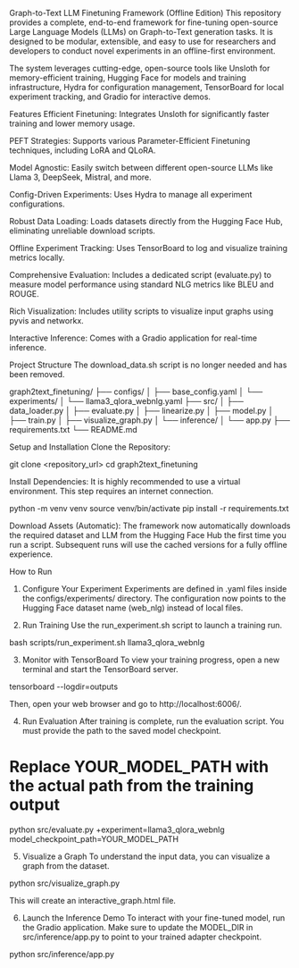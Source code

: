 Graph-to-Text LLM Finetuning Framework (Offline Edition)
This repository provides a complete, end-to-end framework for fine-tuning open-source Large Language Models (LLMs) on Graph-to-Text generation tasks. It is designed to be modular, extensible, and easy to use for researchers and developers to conduct novel experiments in an offline-first environment.

The system leverages cutting-edge, open-source tools like Unsloth for memory-efficient training, Hugging Face for models and training infrastructure, Hydra for configuration management, TensorBoard for local experiment tracking, and Gradio for interactive demos.

Features
Efficient Finetuning: Integrates Unsloth for significantly faster training and lower memory usage.

PEFT Strategies: Supports various Parameter-Efficient Finetuning techniques, including LoRA and QLoRA.

Model Agnostic: Easily switch between different open-source LLMs like Llama 3, DeepSeek, Mistral, and more.

Config-Driven Experiments: Uses Hydra to manage all experiment configurations.

Robust Data Loading: Loads datasets directly from the Hugging Face Hub, eliminating unreliable download scripts.

Offline Experiment Tracking: Uses TensorBoard to log and visualize training metrics locally.

Comprehensive Evaluation: Includes a dedicated script (evaluate.py) to measure model performance using standard NLG metrics like BLEU and ROUGE.

Rich Visualization: Includes utility scripts to visualize input graphs using pyvis and networkx.

Interactive Inference: Comes with a Gradio application for real-time inference.

Project Structure
The download_data.sh script is no longer needed and has been removed.

graph2text_finetuning/
├── configs/
│   ├── base_config.yaml
│   └── experiments/
│       └── llama3_qlora_webnlg.yaml
├── src/
│   ├── data_loader.py
│   ├── evaluate.py
│   ├── linearize.py
│   ├── model.py
│   ├── train.py
│   ├── visualize_graph.py
│   └── inference/
│       └── app.py
├── requirements.txt
└── README.md

Setup and Installation
Clone the Repository:

git clone <repository_url>
cd graph2text_finetuning

Install Dependencies:
It is highly recommended to use a virtual environment. This step requires an internet connection.

python -m venv venv
source venv/bin/activate
pip install -r requirements.txt

Download Assets (Automatic):
The framework now automatically downloads the required dataset and LLM from the Hugging Face Hub the first time you run a script. Subsequent runs will use the cached versions for a fully offline experience.

How to Run
1. Configure Your Experiment
Experiments are defined in .yaml files inside the configs/experiments/ directory. The configuration now points to the Hugging Face dataset name (web_nlg) instead of local files.

2. Run Training
Use the run_experiment.sh script to launch a training run.

bash scripts/run_experiment.sh llama3_qlora_webnlg

3. Monitor with TensorBoard
To view your training progress, open a new terminal and start the TensorBoard server.

tensorboard --logdir=outputs

Then, open your web browser and go to http://localhost:6006/.

4. Run Evaluation
After training is complete, run the evaluation script. You must provide the path to the saved model checkpoint.

# Replace YOUR_MODEL_PATH with the actual path from the training output
python src/evaluate.py +experiment=llama3_qlora_webnlg model_checkpoint_path=YOUR_MODEL_PATH

5. Visualize a Graph
To understand the input data, you can visualize a graph from the dataset.

python src/visualize_graph.py

This will create an interactive_graph.html file.

6. Launch the Inference Demo
To interact with your fine-tuned model, run the Gradio application. Make sure to update the MODEL_DIR in src/inference/app.py to point to your trained adapter checkpoint.

python src/inference/app.py
